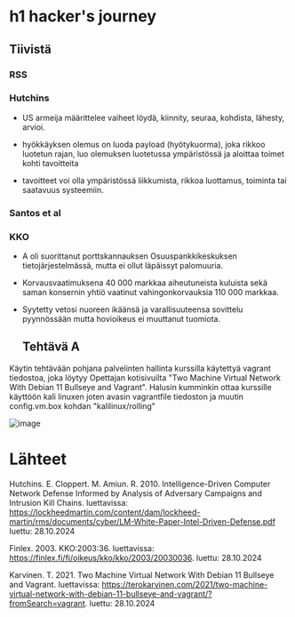 # h1 hacker's journey

## Tiivistä

### RSS



###  Hutchins

- US armeija määrittelee vaiheet löydä, kiinnity, seuraa, kohdista, lähesty, arvioi.

-  hyökkäyksen olemus on luoda payload (hyötykuorma), joka rikkoo luotetun rajan, luo olemuksen luotetussa ympäristössä ja aloittaa toimet kohti tavoitteita

-  tavoitteet voi olla ympäristössä liikkumista, rikkoa luottamus, toiminta tai saatavuus systeemiin.

### Santos et al



### KKO

- A oli suorittanut porttskannauksen Osuuspankkikeskuksen tietojärjestelmässä, mutta ei ollut läpäissyt palomuuria.

- Korvausvaatimuksena 40 000 markkaa aiheutuneista kuluista sekä saman konsernin yhtiö vaatinut vahingonkorvauksia 110 000 markkaa.

- Syytetty vetosi nuoreen ikäänsä ja varallisuuteensa sovittelu pyynnössään mutta hovioikeus ei muuttanut tuomiota.


  ## Tehtävä A
  
Käytin tehtävään pohjana palvelinten hallinta kurssilla käytettyä vagrant tiedostoa, joka löytyy Opettajan kotisivuilta  "Two Machine Virtual Network With Debian 11 Bullseye and Vagrant". Halusin kumminkin ottaa kurssille käyttöön kali linuxen joten avasin vagrantfile tiedoston ja muutin config.vm.box kohdan "kalilinux/rolling"

![image](https://github.com/user-attachments/assets/12188aaf-c7b5-4dd5-8add-0fa0cc8056a7)

  




# Lähteet

Hutchins. E. Cloppert. M. Amiun. R. 2010. Intelligence-Driven Computer Network Defense Informed by Analysis of Adversary Campaigns and Intrusion Kill Chains. luettavissa: https://lockheedmartin.com/content/dam/lockheed-martin/rms/documents/cyber/LM-White-Paper-Intel-Driven-Defense.pdf luettu: 28.10.2024

Finlex. 2003. KKO:2003:36. luettavissa: https://finlex.fi/fi/oikeus/kko/kko/2003/20030036. luettu: 28.10.2024

Karvinen. T. 2021. Two Machine Virtual Network With Debian 11 Bullseye and Vagrant. luettavissa: https://terokarvinen.com/2021/two-machine-virtual-network-with-debian-11-bullseye-and-vagrant/?fromSearch=vagrant. luettu: 28.10.2024
